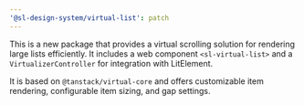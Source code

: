 ```yaml
---
'@sl-design-system/virtual-list': patch
---
```


This is a new package that provides a virtual scrolling solution for rendering large lists efficiently. It includes a web component `<sl-virtual-list>` and a `VirtualizerController` for integration with LitElement.

It is based on `@tanstack/virtual-core` and offers customizable item rendering, configurable item sizing, and gap settings.
